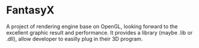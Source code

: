 # FantasyX
A project of rendering engine base on OpenGL, looking forward to the excellent graphic result and performance.
It provides a library (maybe .lib or .dll), allow developer to easilly plug in their 3D program.
